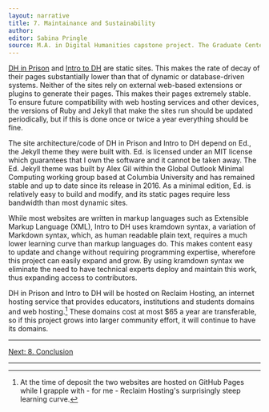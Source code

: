 ```yaml
---
layout: narrative
title: 7. Maintainance and Sustainability
author:
editor: Sabina Pringle
source: M.A. in Digital Humanities capstone project. The Graduate Center - CUNY. May 2020
---
```


<a href="https://binipringle.github.io/dh-in-prison/">DH in Prison</a> and <a href="https://binipringle.github.io/intro-to-dh/">Intro to DH</a> are static sites. This makes the rate of decay of their pages substantially lower than that of dynamic or database-driven systems. Neither of the sites rely on external web-based extensions or plugins to generate their pages. This makes their pages extremely stable. To ensure future compatibility with web hosting services and other devices, the versions of Ruby and Jekyll that make the sites run should be updated periodically, but if this is done once or twice a year everything should be fine.

The site architecture/code of DH in Prison and Intro to DH depend on Ed., the Jekyll theme they were built with. Ed. is licensed under an MIT license which guarantees that I own the software and it cannot be taken away. The Ed. Jekyll theme was built by Alex Gil within the Global Outlook Minimal Computing working group based at Columbia University and has remained stable and up to date since its release in 2016. As a minimal edition, Ed. is relatively easy to build and modify, and its static pages require less bandwidth than most dynamic sites.

While most websites are written in markup languages such as Extensible Markup Language (XML), Intro to DH uses kramdown syntax, a variation of Markdown syntax, which, as human readable plain text, requires a much lower learning curve than markup languages do. This makes content easy to update and change without requiring programming expertise, wherefore this project can easily expand and grow. By using kramdown syntax we eliminate the need to have technical experts deploy and maintain this work, thus expanding access to contributors.

DH in Prison and Intro to DH will be hosted on Reclaim Hosting, an internet hosting service that provides educators, institutions and students domains and web hosting.[^1] These domains cost at most $65 a year are transferable, so if this project grows into larger community effort, it will continue to have its domains.

[^1]: At the time of deposit the two websites are hosted on GitHub Pages while I grapple with - for me - Reclaim Hosting's surprisingly steep learning curve.

---

[Next: 8. Conclusion](/dh-in-prison/texts/8-conclusion)

---
